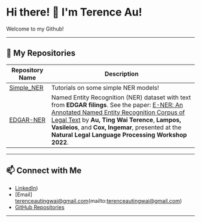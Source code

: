 

<!-- This is a comment. It will not be displayed in the rendered Markdown. -->


# Hi there! 👋 I'm Terence Au!

Welcome to my Github!

---


## 🌟 My Repositories
| Repository Name           | Description                                                                                  |
|---------------------------|----------------------------------------------------------------------------------------------|
| [Simple_NER](https://github.com/terenceau2/Simple_NER)   | Tutorials on some simple NER models!                      |
| [EDGAR-NER](https://github.com/terenceau2/E-NER-Dataset)       | Named Entity Recognition (NER) dataset with text from **EDGAR filings**. See the paper: [E-NER: An Annotated Named Entity Recognition Corpus of Legal Text](https://aclanthology.org/2022.nllp-1.22/) by **Au, Ting Wai Terence**, **Lampos, Vasileios**, and **Cox, Ingemar**, presented at the **Natural Legal Language Processing Workshop 2022**. |





---

## 📫 Connect with Me
- [LinkedIn](https://www.linkedin.com/in/terence-au-b22251245/))
- [Email] terenceautingwai@gmail.com(mailto:terenceautingwai@gmail.com)
- [GitHub Repositories](https://github.com/terenceau2?tab=repositories)

---


